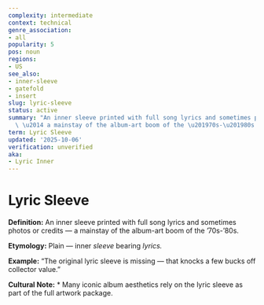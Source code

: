 ```yaml
---
complexity: intermediate
context: technical
genre_association:
- all
popularity: 5
pos: noun
regions:
- US
see_also:
- inner-sleeve
- gatefold
- insert
slug: lyric-sleeve
status: active
summary: "An inner sleeve printed with full song lyrics and sometimes photos or credits\
  \ \u2014 a mainstay of the album-art boom of the \u201970s-\u201980s."
term: Lyric Sleeve
updated: '2025-10-06'
verification: unverified
aka:
- Lyric Inner
---
```


# Lyric Sleeve

**Definition:** An inner sleeve printed with full song lyrics and sometimes photos or credits — a mainstay of the album-art boom of the ’70s-’80s.

**Etymology:** Plain — inner *sleeve* bearing *lyrics.*

**Example:** “The original lyric sleeve is missing — that knocks a few bucks off collector value.”

**Cultural Note:** * Many iconic album aesthetics rely on the lyric sleeve as part of the full artwork package.

